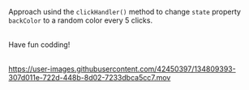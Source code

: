 Approach usind the `clickHandler()` method  to change `state` property `backColor` to a random color every 5 clicks.
<br>
<br>

Have fun codding!
<br>
<br>

https://user-images.githubusercontent.com/42450397/134809393-307d011e-722d-448b-8d02-7233dbca5cc7.mov

